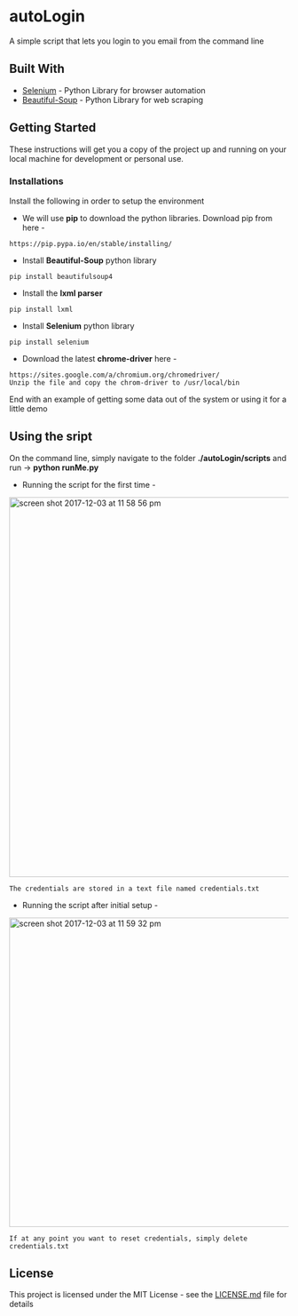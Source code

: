 # autoLogin

A simple script that lets you login to you email from the command line

## Built With

* [Selenium](http://www.seleniumhq.org/) - Python Library for browser automation
* [Beautiful-Soup](https://www.crummy.com/software/BeautifulSoup/bs4/doc/) - Python Library for web scraping

## Getting Started

These instructions will get you a copy of the project up and running on your local machine for development or personal use.

### Installations

Install the following in order to setup the environment

- We will use **pip** to download the python libraries. Download pip from here -

```
https://pip.pypa.io/en/stable/installing/
```

- Install **Beautiful-Soup** python library

```
pip install beautifulsoup4
```
- Install the **lxml parser** 

```
pip install lxml
```
- Install **Selenium**  python library

```
pip install selenium
```
- Download the latest **chrome-driver** here -

```
https://sites.google.com/a/chromium.org/chromedriver/
Unzip the file and copy the chrom-driver to /usr/local/bin
```
End with an example of getting some data out of the system or using it for a little demo

## Using the sript

On the command line, simply navigate to the folder **./autoLogin/scripts** and run -> **python runMe.py** 

- Running the script for the first time -

<img width="684" alt="screen shot 2017-12-03 at 11 58 56 pm" src="https://user-images.githubusercontent.com/15865085/33536913-1f10f18c-d886-11e7-8334-75c00f32ebf7.png">

```
The credentials are stored in a text file named credentials.txt
```

- Running the script after initial setup - 

<img width="557" alt="screen shot 2017-12-03 at 11 59 32 pm" src="https://user-images.githubusercontent.com/15865085/33536949-792d0f84-d886-11e7-8aad-a1ff6e0e0c34.png">

```
If at any point you want to reset credentials, simply delete credentials.txt
```

## License

This project is licensed under the MIT License - see the [LICENSE.md](LICENSE.md) file for details
